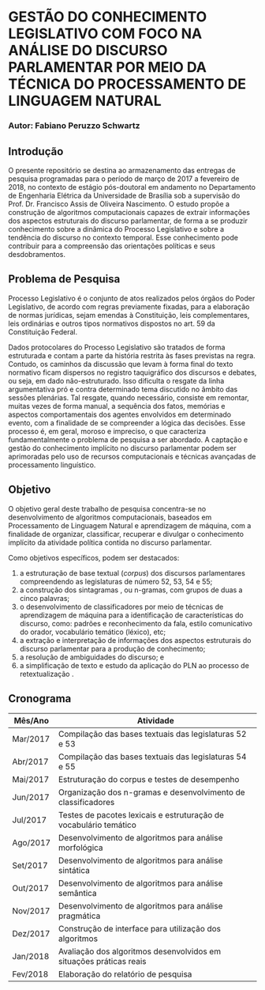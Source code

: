 # GESTÃO DO CONHECIMENTO LEGISLATIVO COM FOCO NA ANÁLISE DO DISCURSO PARLAMENTAR POR MEIO DA TÉCNICA DO PROCESSAMENTO DE LINGUAGEM NATURAL

### Autor: Fabiano Peruzzo Schwartz

## Introdução

O presente repositório se destina ao armazenamento das entregas de pesquisa programadas para o período de março de 2017 a fevereiro de 2018, no contexto de estágio pós-doutoral em andamento no Departamento de Engenharia Elétrica da Universidade de Brasília sob a supervisão do Prof. Dr. Francisco Assis de Oliveira Nascimento. O estudo propõe a construção de algoritmos computacionais capazes de extrair informações dos aspectos estruturais do discurso parlamentar, de forma a se produzir conhecimento sobre a dinâmica do Processo Legislativo e sobre a tendência do discurso no contexto temporal. Esse conhecimento pode contribuir para a compreensão das orientações políticas e seus desdobramentos.

## Problema de Pesquisa

Processo Legislativo é o conjunto de atos realizados pelos órgãos do Poder Legislativo, de acordo com regras previamente fixadas, para a elaboração de normas jurídicas, sejam emendas à Constituição, leis complementares, leis ordinárias e outros tipos normativos dispostos no art. 59 da Constituição Federal.

Dados protocolares do Processo Legislativo são tratados de forma estruturada e contam a parte da história restrita às fases previstas na regra. Contudo, os caminhos da discussão que levam à forma final do texto normativo ficam dispersos no registro taquigráfico dos discursos e debates, ou seja, em dado não-estruturado. Isso dificulta o resgate da linha argumentativa pró e contra determinado tema discutido no âmbito das sessões plenárias. Tal resgate, quando necessário, consiste em remontar, muitas vezes de forma manual, a sequência dos fatos, memórias e aspectos comportamentais dos agentes envolvidos em determinado evento, com a finalidade de se compreender a lógica das decisões. Esse processo é, em geral, moroso e impreciso, o que caracteriza fundamentalmente o problema de pesquisa a ser abordado. A captação e gestão do conhecimento implícito no discurso parlamentar podem ser aprimoradas pelo uso de recursos computacionais e técnicas avançadas de processamento linguístico.

## Objetivo

O objetivo geral deste trabalho de pesquisa concentra-se no desenvolvimento de algoritmos computacionais, baseados em Processamento de Linguagem Natural e aprendizagem de máquina, com a finalidade de organizar, classificar, recuperar e divulgar o conhecimento implícito da atividade política contida no discurso parlamentar.

Como objetivos específicos, podem ser destacados:

1.	a estruturação de base textual (*corpus*) dos discursos parlamentares compreendendo as legislaturas de número 52, 53, 54 e 55;
2.	a construção dos sintagramas , ou n-gramas, com grupos de duas a cinco palavras;
3.	o desenvolvimento de classificadores por meio de técnicas de aprendizagem de máquina para a identificação de características do discurso, como: padrões e reconhecimento da fala, estilo comunicativo do orador, vocabulário temático (léxico), etc; 
4.	a extração e interpretação de informações dos aspectos estruturais do discurso parlamentar para a produção de conhecimento; 
5.	a resolução de ambiguidades do discurso; e
6.	a simplificação de texto e estudo da aplicação do PLN ao processo de retextualização .

## Cronograma

Mês/Ano |	Atividade
--------|----------------------------------------------------------------------
Mar/2017| Compilação das bases textuais das legislaturas 52 e 53
Abr/2017| Compilação das bases textuais das legislaturas 54 e 55
Mai/2017| Estruturação do corpus e testes de desempenho
Jun/2017| Organização dos n-gramas e desenvolvimento de classificadores
Jul/2017| Testes de pacotes lexicais e estruturação de vocabulário temático
Ago/2017| Desenvolvimento de algoritmos para análise morfológica
Set/2017| Desenvolvimento de algoritmos para análise sintática
Out/2017| Desenvolvimento de algoritmos para análise semântica
Nov/2017| Desenvolvimento de algoritmos para análise pragmática
Dez/2017| Construção de interface para utilização dos algoritmos
Jan/2018| Avaliação dos algoritmos desenvolvidos em situações práticas reais
Fev/2018| Elaboração do relatório de pesquisa
